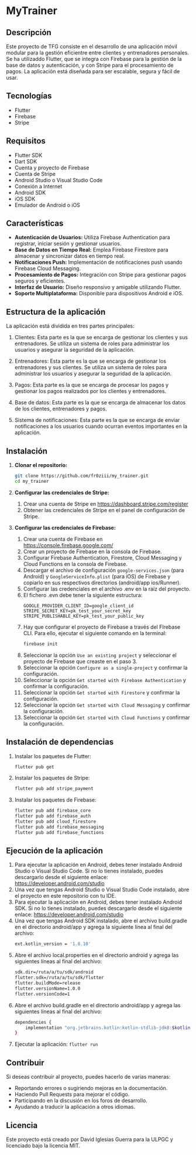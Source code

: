 # MyTrainer

## Descripción

Este proyecto de TFG consiste en el desarrollo de una aplicación móvil modular para la gestión eficientre entre clientes y entrenadores personales.
Se ha utilizaddo Flutter, que se integra con Firebase para la gestión de la base de datos y autenticación, 
y con Stripe para el procesamiento de pagos. La aplicación está diseñada para ser escalable, segura y fácil de usar.

## Tecnologías

- Flutter
- Firebase
- Stripe

## Requisitos

- Flutter SDK
- Dart SDK
- Cuenta y proyecto de Firebase
- Cuenta de Stripe
- Android Studio o Visual Studio Code
- Conexión a Internet
- Android SDK
- iOS SDK
- Emulador de Android o iOS


## Características

- **Autenticación de Usuarios:** Utiliza Firebase Authentication para registrar, iniciar sesión y gestionar usuarios.
- **Base de Datos en Tiempo Real:** Emplea Firebase Firestore para almacenar y sincronizar datos en tiempo real.
- **Notificaciones Push:** Implementación de notificaciones push usando Firebase Cloud Messaging.
- **Procesamiento de Pagos:** Integración con Stripe para gestionar pagos seguros y eficientes.
- **Interfaz de Usuario:** Diseño responsivo y amigable utilizando Flutter.
- **Soporte Multiplataforma:** Disponible para dispositivos Android e iOS.

## Estructura de la aplicación

La aplicación está dividida en tres partes principales:

1. Clientes: Esta parte es la que se encarga de gestionar los clientes y sus entrenadores. Se utiliza un sistema de roles para administrar los usuarios y asegurar la seguridad de la aplicación.

2. Entrenadores: Esta parte es la que se encarga de gestionar los entrenadores y sus clientes. Se utiliza un sistema de roles para administrar los usuarios y asegurar la seguridad de la aplicación.

3. Pagos: Esta parte es la que se encarga de procesar los pagos y gestionar los pagos realizados por los clientes y entrenadores.

4. Base de datos: Esta parte es la que se encarga de almacenar los datos de los clientes, entrenadores y pagos.

5. Sistema de notificaciones: Esta parte es la que se encarga de enviar notificaciones a los usuarios cuando ocurran eventos importantes en la aplicación.

## Instalación

1. **Clonar el repositorio:**
   ```sh
   git clone https://github.com/fr0ziii/my_trainer.git
   cd my_trainer
   ```

2. **Configurar las credenciales de Stripe:**

   1. Crear una cuenta de Stripe en https://dashboard.stripe.com/register
   2. Obtener las credenciales de Stripe en el panel de configuración de Stripe.
    
3. **Configurar las credenciales de Firebase:**
   1. Crear una cuenta de Firebase en https://console.firebase.google.com/
   2. Crear un proyecto de Firebase en la consola de Firebase.
   3. Configurar Firebase Authentication, Firestore, Cloud Messaging y Cloud Functions en la consola de Firebase.
   4. Descargar el archivo de configuración `google-services.json` (para Android) y `GoogleServiceInfo.plist` (para iOS) de Firebase y copiarlo en sus respectivos directorios (android/app
      ios/Runner).
   5. Configurar las credenciales en el archivo .env en la raíz del proyecto.
   6. El fichero .evn debe tener la siguiente estructura:
      ``` 
      GOOGLE_PROVIDER_CLIENT_ID=google_client_id
      STRIPE_SECRET_KEY=pk_test_your_secret_key
      STRIPE_PUBLISHABLE_KEY=pk_test_your_public_key
      ```
   7. Hay que configurar el proyecto de Firebase a través del FIrebase CLI. Para ello, ejecutar el siguiente comando en la terminal:
      ```sh
      firebase init
      ```
   8. Seleccionar la opción `Use an existing project` y seleccionar el proyecto de Firebase que creaste en el paso 3.
   9. Seleccionar la opción `Configure as a single-project` y confirmar la configuración.
   10. Seleccionar la opción `Get started with Firebase Authentication` y confirmar la configuración.
   11. Seleccionar la opción `Get started with Firestore` y confirmar la configuración.
   12. Seleccionar la opción `Get started with Cloud Messaging` y confirmar la configuración.
   13. Seleccionar la opción `Get started with Cloud Functions` y confirmar la configuración.
## Instalación de dependencias
1. Instalar los paquetes de Flutter:
   ```sh
   flutter pub get
   ```
2. Instalar los paquetes de Stripe:
   ```sh
   flutter pub add stripe_payment
   ```
3. Instalar los paquetes de Firebase:
   ```sh
   flutter pub add firebase_core
   flutter pub add firebase_auth
   flutter pub add cloud_firestore
   flutter pub add firebase_messaging
   flutter pub add firebase_functions
   ```
## Ejecución de la aplicación
1. Para ejecutar la aplicación en Android, debes tener instalado Android Studio o Visual Studio Code. Si no lo tienes instalado, puedes descargarlo desde el siguiente enlace: https://developer.android.com/studio
2. Una vez que tengas Android Studio o Visual Studio Code instalado, abre el proyecto en este repositorio con tu IDE.
3. Para ejecutar la aplicación en Android, debes tener instalado Android SDK. Si no lo tienes instalado, puedes descargarlo desde el siguiente enlace: https://developer.android.com/studio
4. Una vez que tengas Android SDK instalado, abre el archivo build.gradle en el directorio android/app y agrega la siguiente línea al final del archivo:
   ```sh
   ext.kotlin_version = '1.8.10'
   ```
5. Abre el archivo local.properties en el directorio android y agrega las siguientes líneas al final del archivo:
   ```sh
   sdk.dir=/ruta/a/tu/sdk/android
   flutter.sdk=/ruta/a/tu/sdk/flutter
   flutter.buildMode=release
   flutter.versionName=1.0.0
   flutter.versionCode=1
   ```
6. Abre el archivo build.gradle en el directorio android/app y agrega las siguientes líneas al final del archivo:
   ```sh
   dependencies {
       implementation "org.jetbrains.kotlin:kotlin-stdlib-jdk8:$kotlin_version"
   }
   ```
7. Ejecutar la aplicación:
   ```flutter run```

## Contribuir

Si deseas contribuir al proyecto, puedes hacerlo de varias maneras:

- Reportando errores o sugiriendo mejoras en la documentación.
- Haciendo Pull Requests para mejorar el código.
- Participando en la discusión en los foros de desarrollo.
- Ayudando a traducir la aplicación a otros idiomas.

## Licencia

Este proyecto está creado por David Iglesias Guerra para la ULPGC y licenciado bajo la licencia MIT.